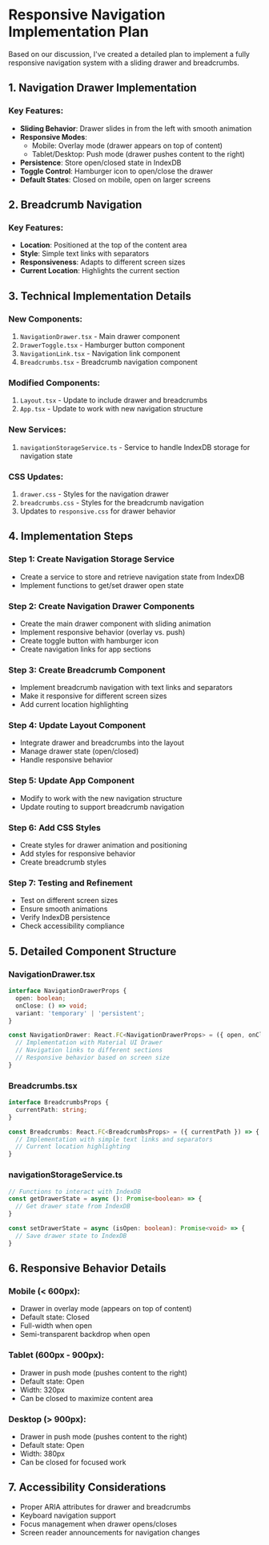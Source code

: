 # Responsive Navigation Implementation Plan

Based on our discussion, I've created a detailed plan to implement a fully responsive navigation system with a sliding drawer and breadcrumbs.

## 1. Navigation Drawer Implementation

### Key Features:
- **Sliding Behavior**: Drawer slides in from the left with smooth animation
- **Responsive Modes**:
  - Mobile: Overlay mode (drawer appears on top of content)
  - Tablet/Desktop: Push mode (drawer pushes content to the right)
- **Persistence**: Store open/closed state in IndexDB
- **Toggle Control**: Hamburger icon to open/close the drawer
- **Default States**: Closed on mobile, open on larger screens

## 2. Breadcrumb Navigation

### Key Features:
- **Location**: Positioned at the top of the content area
- **Style**: Simple text links with separators
- **Responsiveness**: Adapts to different screen sizes
- **Current Location**: Highlights the current section

## 3. Technical Implementation Details

### New Components:
1. `NavigationDrawer.tsx` - Main drawer component
2. `DrawerToggle.tsx` - Hamburger button component
3. `NavigationLink.tsx` - Navigation link component
4. `Breadcrumbs.tsx` - Breadcrumb navigation component

### Modified Components:
1. `Layout.tsx` - Update to include drawer and breadcrumbs
2. `App.tsx` - Update to work with new navigation structure

### New Services:
1. `navigationStorageService.ts` - Service to handle IndexDB storage for navigation state

### CSS Updates:
1. `drawer.css` - Styles for the navigation drawer
2. `breadcrumbs.css` - Styles for the breadcrumb navigation
3. Updates to `responsive.css` for drawer behavior

## 4. Implementation Steps

### Step 1: Create Navigation Storage Service
- Create a service to store and retrieve navigation state from IndexDB
- Implement functions to get/set drawer open state

### Step 2: Create Navigation Drawer Components
- Create the main drawer component with sliding animation
- Implement responsive behavior (overlay vs. push)
- Create toggle button with hamburger icon
- Create navigation links for app sections

### Step 3: Create Breadcrumb Component
- Implement breadcrumb navigation with text links and separators
- Make it responsive for different screen sizes
- Add current location highlighting

### Step 4: Update Layout Component
- Integrate drawer and breadcrumbs into the layout
- Manage drawer state (open/closed)
- Handle responsive behavior

### Step 5: Update App Component
- Modify to work with the new navigation structure
- Update routing to support breadcrumb navigation

### Step 6: Add CSS Styles
- Create styles for drawer animation and positioning
- Add styles for responsive behavior
- Create breadcrumb styles

### Step 7: Testing and Refinement
- Test on different screen sizes
- Ensure smooth animations
- Verify IndexDB persistence
- Check accessibility compliance

## 5. Detailed Component Structure

### NavigationDrawer.tsx
```typescript
interface NavigationDrawerProps {
  open: boolean;
  onClose: () => void;
  variant: 'temporary' | 'persistent';
}

const NavigationDrawer: React.FC<NavigationDrawerProps> = ({ open, onClose, variant }) => {
  // Implementation with Material UI Drawer
  // Navigation links to different sections
  // Responsive behavior based on screen size
}
```

### Breadcrumbs.tsx
```typescript
interface BreadcrumbsProps {
  currentPath: string;
}

const Breadcrumbs: React.FC<BreadcrumbsProps> = ({ currentPath }) => {
  // Implementation with simple text links and separators
  // Current location highlighting
}
```

### navigationStorageService.ts
```typescript
// Functions to interact with IndexDB
const getDrawerState = async (): Promise<boolean> => {
  // Get drawer state from IndexDB
}

const setDrawerState = async (isOpen: boolean): Promise<void> => {
  // Save drawer state to IndexDB
}
```

## 6. Responsive Behavior Details

### Mobile (< 600px):
- Drawer in overlay mode (appears on top of content)
- Default state: Closed
- Full-width when open
- Semi-transparent backdrop when open

### Tablet (600px - 900px):
- Drawer in push mode (pushes content to the right)
- Default state: Open
- Width: 320px
- Can be closed to maximize content area

### Desktop (> 900px):
- Drawer in push mode (pushes content to the right)
- Default state: Open
- Width: 380px
- Can be closed for focused work

## 7. Accessibility Considerations

- Proper ARIA attributes for drawer and breadcrumbs
- Keyboard navigation support
- Focus management when drawer opens/closes
- Screen reader announcements for navigation changes